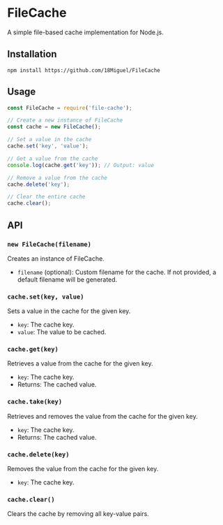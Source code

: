 # FileCache

A simple file-based cache implementation for Node.js.

## Installation

```shell
npm install https://github.com/18Miguel/FileCache
```

## Usage

```javascript
const FileCache = require('file-cache');

// Create a new instance of FileCache
const cache = new FileCache();

// Set a value in the cache
cache.set('key', 'value');

// Get a value from the cache
console.log(cache.get('key')); // Output: value

// Remove a value from the cache
cache.delete('key');

// Clear the entire cache
cache.clear();
```

## API

### `new FileCache(filename)`

Creates an instance of FileCache.

- `filename` (optional): Custom filename for the cache. If not provided, a default filename will be generated.

### `cache.set(key, value)`

Sets a value in the cache for the given key.

- `key`: The cache key.
- `value`: The value to be cached.

### `cache.get(key)`

Retrieves a value from the cache for the given key.

- `key`: The cache key.
- Returns: The cached value.

### `cache.take(key)`

Retrieves and removes the value from the cache for the given key.

- `key`: The cache key.
- Returns: The cached value.

### `cache.delete(key)`

Removes the value from the cache for the given key.

- `key`: The cache key.

### `cache.clear()`

Clears the cache by removing all key-value pairs.
